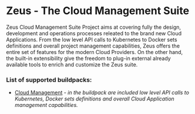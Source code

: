 # Zeus - The Cloud Management Suite

Zeus Cloud Management Suite Project aims at covering fully the design, development and operations processes 
releated to the brand new Cloud Applications.
From the low level API calls to Kubernetes to Docker sets definitions and overall project management capabilities,
Zeus offers the entire set of features for the modern Cloud Providers. On the other hand, the built-in extensibility
give the freedom to plug-in external already available tools to enrich and customize the Zeus suite.

### List of supported buildpacks:
- [Cloud Management](https://github.com/dirigiblelabs/zeus_cloud_management_pack) - *in the buildpack are included low level API calls to Kubernetes, Docker sets definitions and overall Cloud Application management capabilities.*
